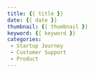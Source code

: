 ```yaml
---
title: {{ title }}
date: {{ date }}
thumbnail: {{ thumbnail }}
keyword: {{ keyword }}
categories:
 - Startup Journey
 - Customer Support
 - Product
---
```

